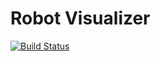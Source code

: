 # Robot Visualizer

[![Build Status](https://travis-ci.org/Team488/SimpleVisualizer.svg?branch=master)](https://travis-ci.org/Team488/SimpleVisualizer)